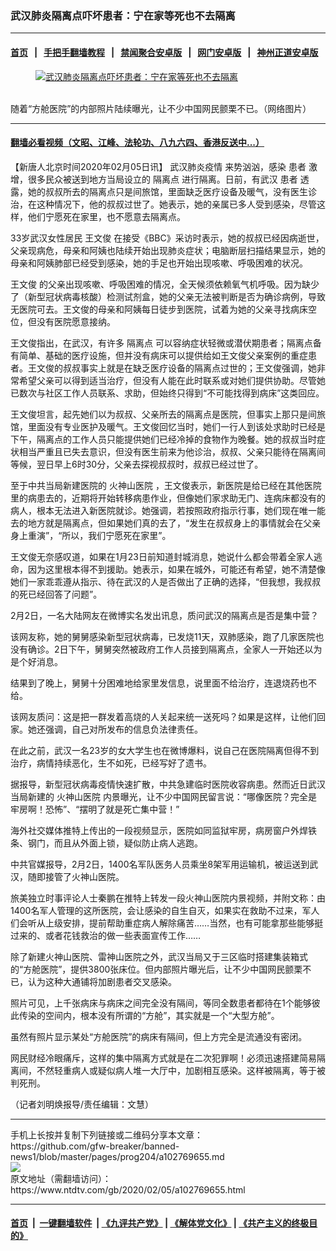### 武汉肺炎隔离点吓坏患者：宁在家等死也不去隔离
------------------------

#### [首页](https://github.com/gfw-breaker/banned-news1/blob/master/README.md) &nbsp;&nbsp;|&nbsp;&nbsp; [手把手翻墙教程](https://github.com/gfw-breaker/guides/wiki) &nbsp;&nbsp;|&nbsp;&nbsp; [禁闻聚合安卓版](https://github.com/gfw-breaker/bn-android) &nbsp;&nbsp;|&nbsp;&nbsp; [网门安卓版](https://github.com/oGate2/oGate) &nbsp;&nbsp;|&nbsp;&nbsp; [神州正道安卓版](https://github.com/SzzdOgate/update) 



<div><div class="featured_image">
 <a href="https://i.ntdtv.com/assets/uploads/2020/02/22-1.jpg" target="_blank">
  <figure>
   <img alt="武汉肺炎隔离点吓坏患者：宁在家等死也不去隔离" src="https://i.ntdtv.com/assets/uploads/2020/02/22-1-800x450.jpg"/>
  </figure><br/>
 </a>
 <span class="caption">
  随着“方舱医院”的内部照片陆续曝光，让不少中国网民颤栗不已。（网络图片）
 </span>
</div>
</div><hr/>

#### [翻墙必看视频（文昭、江峰、法轮功、八九六四、香港反送中...）](https://github.com/gfw-breaker/banned-news1/blob/master/pages/link3.md)

<div><div class="post_content" itemprop="articleBody">
 <p>
  【新唐人北京时间2020年02月05日讯】
  <ok href="https://www.ntdtv.com/gb/442749.htm">
   武汉肺炎疫情
  </ok>
  来势汹汹，感染
  <ok href="https://www.ntdtv.com/gb/患者.htm">
   患者
  </ok>
  激增，很多民众被送到地方当局设立的
  <ok href="https://www.ntdtv.com/gb/隔离点.htm">
   隔离点
  </ok>
  进行隔离。日前，有武汉
  <ok href="https://www.ntdtv.com/gb/患者.htm">
   患者
  </ok>
  透露，她的叔叔所去的隔离点只是间旅馆，里面缺乏医疗设备及暖气，没有医生诊治，在这种情况下，他的叔叔过世了。她表示，她的亲属已多人受到感染，尽管这样，他们宁愿死在家里，也不愿意去隔离点。
 </p>
 <p>
  33岁武汉女性居民
  <ok href="https://www.ntdtv.com/gb/王文俊.htm">
   王文俊
  </ok>
  在接受《BBC》采访时表示，她的叔叔已经因病逝世，父亲现病危，母亲和阿姨也陆续开始出现肺炎症状；电脑断层扫描结果显示，她的母亲和阿姨肺部已经受到感染，她的手足也开始出现咳嗽、呼吸困难的状况。
 </p>
 <p>
  <ok href="https://www.ntdtv.com/gb/王文俊.htm">
   王文俊
  </ok>
  的父亲出现咳嗽、呼吸困难的情况，全天候须依赖氧气机呼吸。因为缺少了（新型冠状病毒核酸）检测试剂盒，她的父亲无法被判断是否为确诊病例，导致无医院可去。王文俊的母亲和阿姨每日徒步到医院，试着为她的父亲寻找病床空位，但没有医院愿意接纳。
 </p>
 <p>
  王文俊指出，在武汉，有许多
  <ok href="https://www.ntdtv.com/gb/隔离点.htm">
   隔离点
  </ok>
  可以容纳症状轻微或潜伏期患者；隔离点备有简单、基础的医疗设施，但并没有病床可以提供给如王文俊父亲案例的重症患者。王文俊的叔叔事实上就是在缺乏医疗设备的隔离点过世的；王文俊强调，她非常希望父亲可以得到适当治疗，但没有人能在此时联系或对她们提供协助。尽管她已数次与社区工作人员联系、求助，但始终只得到“不可能找得到病床”这类回应。
 </p>
 <p>
  王文俊坦言，起先她们以为叔叔、父亲所去的隔离点是医院，但事实上那只是间旅馆，里面没有专业医护及暖气。王文俊回忆当时，她们一行人到该处求助时已经是下午，隔离点的工作人员只能提供她们已经冷掉的食物作为晚餐。她的叔叔当时症状相当严重且已失去意识，但没有医生前来为他诊治，叔叔、父亲只能待在隔离间等候，翌日早上6时30分，父亲去探视叔叔时，叔叔已经过世了。
 </p>
 <p>
  至于中共当局新建医院的
  <ok href="https://www.ntdtv.com/gb/火神山医院.htm">
   火神山医院
  </ok>
  ，王文俊表示，新医院是给已经在其他医院里的病患去的，近期将开始转移病患作业，但像她们家求助无门、连病床都没有的病人，根本无法进入新医院就诊。她强调，若按照政府指示行事，她们现在唯一能去的地方就是隔离点，但如果她们真的去了，“发生在叔叔身上的事情就会在父亲身上重演”，“所以，我们宁愿死在家里”。
 </p>
 <p>
  王文俊无奈感叹道，如果在1月23日前知道封城消息，她说什么都会带着全家人逃命，因为这里根本得不到援助。她表示，如果在城外，可能还有希望，她不清楚像她们一家乖乖遵从指示、待在武汉的人是否做出了正确的选择，“但我想，我叔叔的死已经回答了问题”。
 </p>
 <p>
  2月2日，一名大陆网友在微博实名发出讯息，质问武汉的隔离点是否是集中营？
 </p>
 <p>
  该网友称，她的舅舅感染新型冠状病毒，已发烧11天，双肺感染，跑了几家医院也没有确诊。2日下午，舅舅突然被政府工作人员接到隔离点，全家人一开始还以为是个好消息。
 </p>
 <p>
  结果到了晚上，舅舅十分困难地给家里发信息，说里面不给治疗，连退烧药也不给。
 </p>
 <p>
  该网友质问：这是把一群发着高烧的人关起来统一送死吗？如果是这样，让他们回家。她还强调，自己对所发布的信息负法律责任。
 </p>
 <p>
  在此之前，武汉一名23岁的女大学生也在微博爆料，说自己在医院隔离但得不到治疗，病情持续恶化，生不如死，已经写好了遗书。
 </p>
 <p>
  据报导，新型冠状病毒疫情快速扩散，中共急建临时医院收容病患。然而近日武汉当局新建的
  <ok href="https://www.ntdtv.com/gb/火神山医院.htm">
   火神山医院
  </ok>
  内景曝光，让不少中国网民留言说：“哪像医院？完全是牢房啊！恐怖”、“摆明了就是死亡集中营！”
 </p>
 <p>
  海外社交媒体推特上传出的一段视频显示，医院如同监狱牢房，病房窗户外焊铁条、钢门，而且从外面上锁，疑似防止病人逃跑。
 </p>
 <p>
  中共官媒报导，2月2日，1400名军队医务人员乘坐8架军用运输机，被运送到武汉，随即接管了火神山医院。
 </p>
 <p>
  旅美独立时事评论人士秦鹏在推特上转发一段火神山医院内景视频，并附文称：由1400名军人管理的这所医院，会让感染的自生自灭，如果实在救助不过来，军人们会听从上级安排，提前帮助重症病人解除痛苦……当然，也有可能拿那些能够挺过来的、或者花钱救治的做一些表面宣传工作……
 </p>
 <p>
  除了新建火神山医院、雷神山医院之外，武汉当局又于三区临时搭建集装箱式的“方舱医院”，提供3800张床位。但内部照片曝光后，让不少中国网民颤栗不已，认为这种大通铺将加剧患者交叉感染。
 </p>
 <p>
  照片可见，上千张病床与病床之间完全没有隔间，等同全数患者都待在1个能够彼此传染的空间内，根本没有所谓的“方舱”，其实就是一个“大型方舱”。
 </p>
 <p>
  虽然有照片显示某处“方舱医院”的病床有隔间，但上方完全是流通没有密闭。
 </p>
 <p>
  网民财经冷眼痛斥，这样的集中隔离方式就是在二次犯罪啊！必须迅速搭建简易隔离间，不然轻重病人或疑似病人堆一大厅中，加剧相互感染。这样被隔离，等于被判死刑。
 </p>
 <p>
  （记者刘明焕报导/责任编辑：文慧）
 </p>
 <div class="single_ad">
 </div>
</div>
</div>
<hr/>
手机上长按并复制下列链接或二维码分享本文章：<br/>
https://github.com/gfw-breaker/banned-news1/blob/master/pages/prog204/a102769655.md <br/>
<a href='https://github.com/gfw-breaker/banned-news1/blob/master/pages/prog204/a102769655.md'><img src='https://github.com/gfw-breaker/banned-news1/blob/master/pages/prog204/a102769655.md.png'/></a> <br/>
原文地址（需翻墙访问）：https://www.ntdtv.com/gb/2020/02/05/a102769655.html


------------------------
#### [首页](https://github.com/gfw-breaker/banned-news1/blob/master/README.md) &nbsp;|&nbsp; [一键翻墙软件](https://github.com/gfw-breaker/nogfw/blob/master/README.md) &nbsp;| [《九评共产党》](https://github.com/gfw-breaker/9ping.md/blob/master/README.md#九评之一评共产党是什么) | [《解体党文化》](https://github.com/gfw-breaker/jtdwh.md/blob/master/README.md) | [《共产主义的终极目的》](https://github.com/gfw-breaker/gczydzjmd.md/blob/master/README.md)


<img src='http://gfw-breaker.win/banned-news/pages/prog204/a102769655.md' width='0px' height='0px'/>